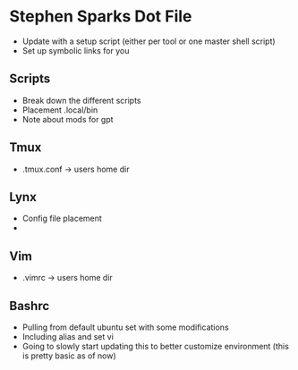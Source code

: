 # Stephen Sparks Dot File 

* Update with a setup script (either per tool or one master shell script)
* Set up symbolic links for you 

## Scripts 

* Break down the different scripts 
* Placement .local/bin
* Note about mods for gpt 

## Tmux 

* .tmux.conf -> users home dir 

## Lynx 

* Config file placement 
* 

## Vim

* .vimrc -> users home dir 

## Bashrc 

* Pulling from default ubuntu set with some modifications 
* Including alias and set vi
* Going to slowly start updating this to better customize environment (this is pretty basic as of now)

